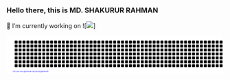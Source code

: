 ### Hello there, this is MD. SHAKURUR RAHMAN

<!--
**ShakurUrRahman/ShakurUrRahman** is a ✨ _special_ ✨ repository because its `README.md` (this file) appears on your GitHub profile.

Here are some ideas to get you started:

- 
- 🌱 I’m currently learning ...
- 👯 I’m looking to collaborate on ...
- 🤔 I’m looking for help with ...
- 💬 Ask me about ...
- 📫 How to reach me: ...
- 😄 Pronouns: ...
- ⚡ Fun fact: ...
-->
🔭 I’m currently working on ![<img src="https://www.svgrepo.com/show/374144/typescript.svg"/>]

![Artwork](/gitartwork.svg)
